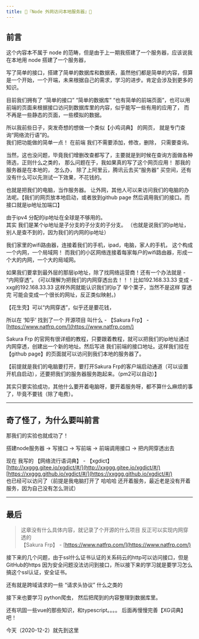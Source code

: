 ```yaml
---
title: 🍒『Node 外网访问本地服务器』🍒 
---
```


## 前言

这个内容本不属于 node 的范畴，但是由于上一期我搭建了一个服务器，应该说我在本地用 node 搭建了一个服务器，

写了简单的接口，搭建了简单的数据库和数据表，虽然他们都是简单的内容，但算是一个开始，一个开端，未来根据自己的需求，学习的进步。肯定会涉及到更多的知识。

目前我们拥有了 “简单的接口” “简单的数据库” “也有简单的前端页面”，也可以用前端的页面来根据接口访问到数据库里的内容，似乎能写一些有用的应用了，
而不再是一些静态的页面，一些模拟的数据。  

所以我前些日子，突发奇想的想做一个类似【小鸡词典】 的网页， 就是专门查询“网络流行语”的。  
我们把功能做的简单一点！ 在前端 我们不需要添加，修改，删除， 只需要查询。

当然，这也没问题，毕竟我们增删改查都写了，主要就是到时候在查询方面做各种筛选，正则什么之类的，
那么问题在于，我如果真的写了这个网页应用！ 那我的服务器是在本地的， 怎么办， 除了上阿里云，腾讯云去买“服务器” 买空间，还有没有什么可以先测试一下效果，不花钱的。

也就是把我们的电脑，当作服务器。 让外网，其他人可以来访问我们的电脑的办法呢。【我们的网页放本地启动，或者放到github page 然后调用我们的接口。而接口就是ip地址加端口】  

由于ipv4 分配的ip地址在全球是不够用的。  
其实 我们是某个ip地址是子分支的子分支的子分支。 （也就是说我们的ip地址，别人是查不到的，因为我们的内网的ip地址）

我们家里的wifi路由器，连接着我们的手机，ipad，电脑，家人的手机， 这个构成一个内网，一个局域网！
而我们的小区网络连接着每家每户的wifi路由器，形成一个大的内网，一个大的局域网。  


如果我们要拿到最外层的那层ip地址，除了找网络运营商！还有一个办法就是 - “内网穿透”。 (可以理解为把我们的内网穿透出去！！！比如192.168.33.33 变成 - xxg的192.168.33.33 这样外网就能认识我们的ip了 举个栗子，当然不是这样 穿透完 可能会变成一个很长的网址，反正类似映射。) 

【花生壳】可以“内网穿透”，似乎还是要花钱，

所以在 ‘知乎’ 找到了一个 开源项目 叫什么 - 【Sakura Frp】 - [https://www.natfrp.com/](https://www.natfrp.com/)

Sakura Frp 的官网有很详细的教程，只要跟着教程，就可以把我们的ip地址通过内网穿透，创建出一个新的地址。然后写进 我们前端的接口地址。这样我们挂在【github page】的页面就可以访问到我们本地的服务器了。

【前提就是我们的电脑要打开，要打开Sakura Frp的客户端启动通道（可以设置开机自启动），还要把我们的服务器服务跑起来。（pm2可以自动）】

其实只要实验成功，其他什么要开着电脑呀，要开着服务呀，都不算什么麻烦的事了，毕竟不要钱（除了电费）。



---
## 奇了怪了，为什么要叫前言

那我们的实验也就成功了！

搭建node服务器 -> 写接口 -> 写前端 -> 前端调用接口 -> 把内网穿透出去 

现在 我写的 【网络流行语词典】 - 【xgdict】  
[http://xxggg.gitee.io/xgdict/#/](http://xxggg.gitee.io/xgdict/#/)  
[https://xxggg.github.io/xgdict/#/](https://xxggg.github.io/xgdict/#/)   
  也已经可以访问了（前提是我电脑打开了 哈哈哈 还开着服务，最近老是没有开着服务，因为自己没有怎么测试）

--- 
## 最后
> 这章没有什么具体内容，就记录了个开源的什么项目 反正可以实现内网穿透的  
【Sakura Frp】 - [https://www.natfrp.com/](https://www.natfrp.com/)

接下来的几个问题，由于ssl什么证书认证的关系码云的http可以访问接口，但是GitHub的https 因为安全问题没法访问到接口，所以接下来的学习就是要学习怎么搞这个ssl认证，安全证书。

还有就是跨域请求的一些 “请求头协议” 什么之类的

接下来也要学习 python爬虫， 然后把爬到的内容整理到数据库里。 

还有巩固一些vue的那些知识，和typescript。。。。  后面再慢慢完善【XG词典】吧！

今天（2020-12-2）就先到这里

